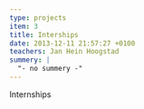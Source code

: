 ```yaml
---
type: projects
item: 3
title: Interships
date: 2013-12-11 21:57:27 +0100
teachers: Jan Hein Hoogstad
summery: |
  "- no summery -" 
---
```

Internships